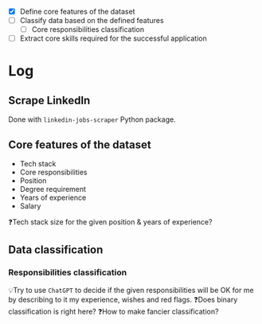 - [x] Define core features of the dataset
- [ ] Classify data based on the defined features
	- [ ] Core responsibilities classification
- [ ] Extract core skills required for the successful application
# Log
## Scrape LinkedIn
Done with `linkedin-jobs-scraper` Python package.
## Core features of the dataset
- Tech stack
- Core responsibilities
- Position
- Degree requirement
- Years of experience
- Salary

❓Tech stack size for the given position & years of experience?

## Data classification
### Responsibilities classification
💡Try to use `ChatGPT` to decide if the given responsibilities will be OK for me by describing to it my experience, wishes and red flags.
❓Does binary classification is right here?
❓How to make fancier classification?